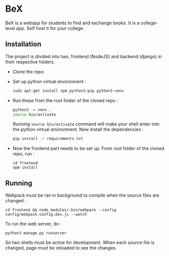 # BeX

BeX is a webapp for students to find and exchange books. It is a college-level app. Self host it for your college.

## Installation

The project is divided into two, frontend (NodeJS) and backend (django) in their respective folders.

* Clone the repo
* Set up python virtual environment :
  ```bash
  sudo apt-get install npm python3-pip python3-venv
  ```
* Run these from the root folder of the cloned repo :
    ```bash
    python3 -m venv .
    source bin/activate
    ```

    Running `source bin/activate` command will make your shell enter into the python virtual environment. Now install the dependencies :

    ```bash
    pip install -r requirements.txt
    ```
* Now the frontend part needs to be set up. From root folder of the cloned repo, run :
    ```
    cd frontend
    npm install
    ```

## Running

Webpack must be ran in background to compile when the source files are changed :

```
cd frontend && node_modules/.bin/webpack --config config/webpack.config.dev.js --watch
```

To run the web server, do :

```
python3 manage.py runserver
```

So two shells must be active for development. When each source file is changed, page must be reloaded to see the changes.
